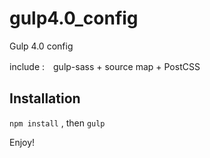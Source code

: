 # gulp4.0_config
 Gulp 4.0 config

include :　gulp-sass + source map + PostCSS



## Installation
 `npm install` ,
 then
 `gulp`
 
 
Enjoy!
